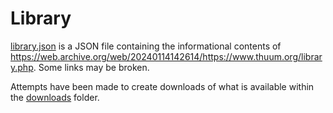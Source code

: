 # Library 

[library.json](./library.json) is a JSON file containing the informational contents of https://web.archive.org/web/20240114142614/https://www.thuum.org/library.php. 
Some links may be broken. 

Attempts have been made to create downloads of what is available within the [downloads](./downloads/) folder. 